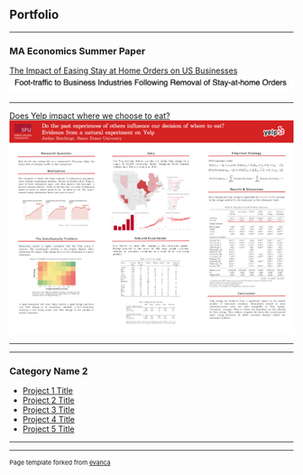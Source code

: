 ## Portfolio

---

### MA Economics Summer Paper

[The Impact of Easing Stay at Home Orders on US Businesses](/pdf/sah-removal-covid.pdf)
<img src="images/sah_coef.png?raw=true"/>

---
[Does Yelp impact where we choose to eat?](/pdf/SFU-Yelp-Thesis.pdf)
<img src="images/YelpPoster.pdf?raw=true"/>

---
<!-- [Project 3 Title](http://example.com/)
<img src="images/YelpPoster.pdf?raw=true"/> -->

---

### Category Name 2

- [Project 1 Title](http://example.com/)
- [Project 2 Title](http://example.com/)
- [Project 3 Title](http://example.com/)
- [Project 4 Title](http://example.com/)
- [Project 5 Title](http://example.com/)

---




---
<p style="font-size:11px">Page template forked from <a href="https://github.com/evanca/quick-portfolio">evanca</a></p>
<!-- Remove above link if you don't want to attibute -->
